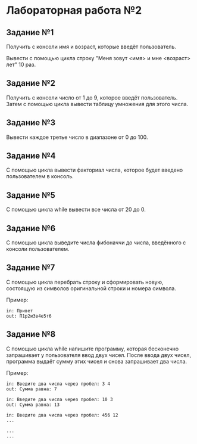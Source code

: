 # Лабораторная работа №2

## Задание №1

Получить с консоли имя и возраст, которые введёт пользователь.

Вывести с помощью цикла строку "Меня зовут <имя> и мне <возраст> лет" 10 раз.

## Задание №2

Получить с консоли число от 1 до 9, которое введёт пользователь. Затем с помощью цикла вывести таблицу умножения для этого числа.

## Задание №3

Вывести каждое третье число в диапазоне от 0 до 100.

## Задание №4

С помощью цикла вывести факториал числа, которое будет введено пользователем в консоль.

## Задание №5

С помощью цикла while вывести все числа от 20 до 0.

## Задание №6

С помощью цикла выведите числа фибоначчи до числа, введённого с консоли пользователем.

## Задание №7

С помощью цикла перебрать строку и сформировать новую, состоящую из символов оригинальной строки и номера символа.

Пример:

```
in: Привет
out: П1р2и3в4е5т6
```

## Задание №8

С помощью цикла while напишите программу, которая бесконечно запрашивает у пользователя ввод двух чисел. После ввода двух чисел, программа выдаёт сумму этих чисел и снова запрашивает два числа.

Пример:

```
in: Введите два числа через пробел: 3 4 
out: Сумма равна: 7

in: Введите два числа через пробел: 10 3
out: Сумма равна: 13

in: Введите два числа через пробел: 456 12
...

...
...
```

